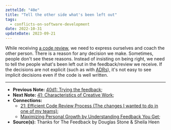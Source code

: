 ```yaml
---
zettelId: "40e"
title: "Tell the other side what's been left out"
tags:
  - conflicts-on-software-development
date: 2022-10-31
updateDate: 2023-09-21
---
```


While receiving [a code review](/notes/21/), we need to express ourselves and coach the other person. There is a reason for any decision we make. Sometimes, people don't see these reasons. Instead of insisting on being right, we need to tell the people what's been left out in the feedback/review we receive. If the decisions are not explicit (such as with [ADRs](https://www.cognitect.com/blog/2011/11/15/documenting-architecture-decisions)), it's not easy to see implicit decisions even if the code is well written.

---

- **Previous Note:** [40d1: Trying the feedback](/notes/40d1/);
- **Next Note:** [41: Characteristics of Creative Work](/notes/41/);
- **Connections:**
  - [21: Efficient Code Review Process (The changes I wanted to do in one of my teams)](/notes/21/);
  - [Maximizing Personal Growth by Understanding Feedback You Get](/maximizing-personal-growth-by-understanding/);
- **Source(s):** Thanks for The Feedback by Douglas Stone & Sheila Heen
